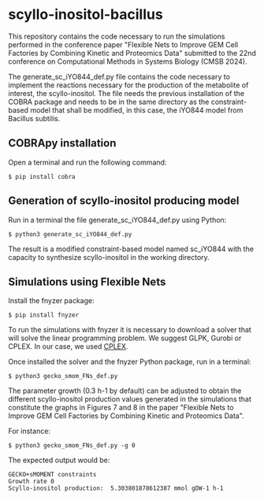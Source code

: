 # scyllo-inositol-bacillus

This repository contains the code necessary to run the simulations performed in the conference paper "Flexible Nets to Improve GEM Cell Factories by
Combining Kinetic and Proteomics Data" submitted to the 22nd conference on Computational Methods in Systems Biology (CMSB 2024).

The generate_sc_iYO844_def.py file contains the code necessary to implement the reactions necessary for the production of the metabolite 
of interest, the scyllo-inositol. The file needs the previous installation of the COBRA package and needs to be in the same directory as
the constraint-based model that shall be modified, in this case, the iYO844 model from Bacillus subtilis.

## COBRApy installation 

Open a terminal and run the following command:

```
$ pip install cobra
```
## Generation of scyllo-inositol producing model

Run in a terminal the file generate_sc_iYO844_def.py using Python:

```
$ python3 generate_sc_iYO844_def.py
```

The result is a modified constraint-based model named sc_iYO844 with the capacity to synthesize scyllo-inositol in the working directory.

## Simulations using Flexible Nets

Install the fnyzer package: 

```
$ pip install fnyzer
```
To run the simulations with fnyzer it is necessary to download a solver that will solve the linear programming problem. We suggest GLPK, Gurobi or
CPLEX. In our case, we used [CPLEX](https://www.ibm.com/es-es/products/ilog-cplex-optimization-studio).

Once installed the solver and the fnyzer Python package, run in a terminal:

```
$ python3 gecko_smom_FNs_def.py
```
The parameter growth (0.3 h-1 by default) can be adjusted to obtain the different scyllo-inositol production values generated in the simulations 
that constitute the graphs in Figures 7 and 8 in the paper "Flexible Nets to Improve GEM Cell Factories by Combining Kinetic and Proteomics Data".

For instance:

```
$ python3 gecko_smom_FNs_def.py -g 0
```
The expected output would be:

```
GECKO+sMOMENT constraints
Growth rate 0
Scyllo-inositol production:  5.303801878612387 mmol gDW-1 h-1
```



